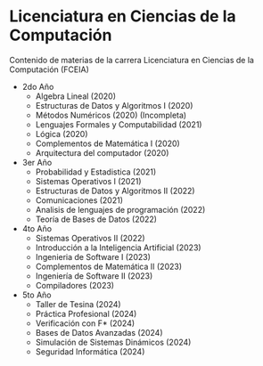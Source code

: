# Licenciatura en Ciencias de la Computación
Contenido de materias de la carrera Licenciatura en Ciencias de la Computación (FCEIA)
- 2do Año
  - Algebra Lineal (2020)
  - Estructuras de Datos y Algoritmos I (2020) 
  - Métodos Numéricos (2020) (Incompleta)
  - Lenguajes Formales y Computabilidad (2021)
  - Lógica (2020)
  - Complementos de Matemática I (2020)
  - Arquitectura del computador (2020)
- 3er Año
  - Probabilidad y Estadistica (2021)
  - Sistemas Operativos I (2021)
  - Estructuras de Datos y Algoritmos II (2022) 
  - Comunicaciones (2021)
  - Analisis de lenguajes de programación (2022)
  - Teoría de Bases de Datos (2022)
- 4to Año
  - Sistemas Operativos II (2022)
  - Introducción a la Inteligencia Artificial (2023) 
  - Ingenieria de Software I (2023)
  - Complementos de Matemática II (2023)
  - Ingeniería de Software II (2023)
  - Compiladores (2023)
- 5to Año
  - Taller de Tesina (2024)
  - Práctica Profesional (2024)
  - Verificación con F* (2024)
  - Bases de Datos Avanzadas (2024)
  - Simulación de Sistemas Dinámicos (2024)
  - Seguridad Informática (2024)
